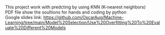 This project work with predcting by using KNN (K-nearest neighbors) <br>
PDF file show the soultions for hands and coding by python <br>
Google slides link: https://github.com/OscarAug/Machine-Learning/tree/main/Model%20Selection/Use%20Overfitting%20To%20Evaluate%20Different%20Models 
